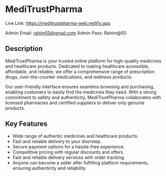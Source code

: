 # MediTrustPharma

Live Link: https://meditrustpharma-web.netlify.app

Admin Email: rahim55@gmail.com
Admin Pass: Rahim@55

## Description 

MediTrustPharma is your trusted online platform for high-quality medicines and healthcare products. Dedicated to making healthcare accessible, affordable, and reliable, we offer a comprehensive range of prescription drugs, over-the-counter medications, and wellness products.

Our user-friendly interface ensures seamless browsing and purchasing, enabling customers to easily find the medicines they need. With a strong commitment to safety and authenticity, MediTrustPharma collaborates with licensed pharmacies and certified suppliers to deliver only genuine products.


## Key Features

* Wide range of authentic medicines and healthcare products.
* Fast and reliable delivery to your doorstep.
* Secure payment options for a hassle-free experience.
* Competitive pricing with regular discounts and offers.
* Fast and reliable delivery services with order tracking.
*  Anyone can become a seller after fulfilling platform requirements, ensuring authenticity and reliability.

